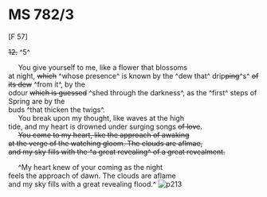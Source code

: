 # MS 782/3

[F 57]

~~12.~~ ^5^ 

&nbsp;&nbsp;&nbsp;&nbsp;&nbsp;You give yourself to me, like a flower that blossoms \
at night, ~~which~~ ^whose presence^ is known by the ^dew that^ drip~~ping~~^s^ ~~of its dew~~ ^from it^, by the \
odour ~~which is guessed~~ ^shed through the darkness^, as the ^first^ steps of Spring are by the \
buds ^that thicken the twigs^. \
&nbsp;&nbsp;&nbsp;&nbsp;&nbsp;You break upon my thought, like waves at the high \
tide, and my heart is drowned under surging songs ~~of love~~. \
&nbsp;&nbsp;&nbsp;&nbsp;&nbsp;~~You come to my heart, like the approach of awaking \
at the verge of the watching gloom. The clouds are aflmae, \
and my sky fills with ~~the~~ ^a great revealing^ of a great revealment.~~ 

&nbsp;&nbsp;&nbsp;&nbsp;&nbsp;^My heart knew of your coming as the night \
feels the approach of dawn. The clouds are aflame \
and my sky fills with a great revealing flood.^
![p213](MS782_3-213.jpg)
